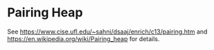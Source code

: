 # Pairing Heap

See https://www.cise.ufl.edu/~sahni/dsaaj/enrich/c13/pairing.htm and
https://en.wikipedia.org/wiki/Pairing_heap for details.
